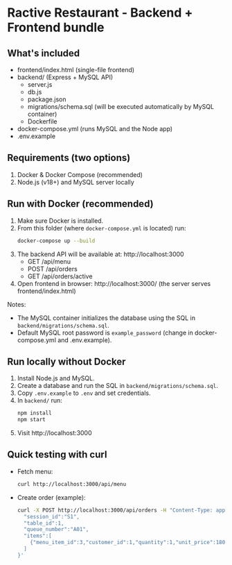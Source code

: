 # Ractive Restaurant - Backend + Frontend bundle

## What's included
- frontend/index.html  (single-file frontend)
- backend/             (Express + MySQL API)
  - server.js
  - db.js
  - package.json
  - migrations/schema.sql (will be executed automatically by MySQL container)
  - Dockerfile
- docker-compose.yml   (runs MySQL and the Node app)
- .env.example

## Requirements (two options)
1. Docker & Docker Compose (recommended)
2. Node.js (v18+) and MySQL server locally

## Run with Docker (recommended)
1. Make sure Docker is installed.
2. From this folder (where `docker-compose.yml` is located) run:
   ```bash
   docker-compose up --build
   ```
3. The backend API will be available at: http://localhost:3000
   - GET /api/menu
   - POST /api/orders
   - GET /api/orders/active
4. Open frontend in browser: http://localhost:3000/  (the server serves frontend/index.html)

Notes:
- The MySQL container initializes the database using the SQL in `backend/migrations/schema.sql`.
- Default MySQL root password is `example_password` (change in docker-compose.yml and .env.example).

## Run locally without Docker
1. Install Node.js and MySQL.
2. Create a database and run the SQL in `backend/migrations/schema.sql`.
3. Copy `.env.example` to `.env` and set credentials.
4. In `backend/` run:
   ```bash
   npm install
   npm start
   ```
5. Visit http://localhost:3000

## Quick testing with curl
- Fetch menu:
  ```bash
  curl http://localhost:3000/api/menu
  ```
- Create order (example):
  ```bash
  curl -X POST http://localhost:3000/api/orders -H "Content-Type: application/json" -d '{
    "session_id":"S1",
    "table_id":1,
    "queue_number":"A01",
    "items":[
      {"menu_item_id":3,"customer_id":1,"quantity":1,"unit_price":180,"total_price":180}
    ]
  }'
  ```

